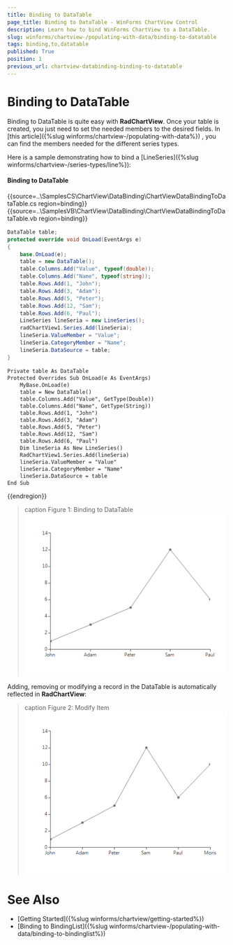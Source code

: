 ```yaml
---
title: Binding to DataTable
page_title: Binding to DataTable - WinForms ChartView Control
description: Learn how to bind WinForms ChartView to a DataTable.
slug: winforms/chartview-/populating-with-data/binding-to-datatable
tags: binding,to,datatable
published: True
position: 1
previous_url: chartview-databinding-binding-to-datatable
---
```


# Binding to DataTable

Binding to DataTable is quite easy with __RadChartView__. Once your table is created, you just need to set the needed members to the desired fields. In [this article]({%slug winforms/chartview-/populating-with-data%}) , you can find the members needed for the different series types.

Here is a sample demonstrating how to bind а [LineSeries]({%slug winforms/chartview-/series-types/line%}): 

#### Binding to DataTable

{{source=..\SamplesCS\ChartView\DataBinding\ChartViewDataBindingToDataTable.cs region=binding}} 
{{source=..\SamplesVB\ChartView\DataBinding\ChartViewDataBindingToDataTable.vb region=binding}}

````C#
DataTable table;
protected override void OnLoad(EventArgs e)
{
    base.OnLoad(e);
    table = new DataTable();
    table.Columns.Add("Value", typeof(double));
    table.Columns.Add("Name", typeof(string));
    table.Rows.Add(1, "John");
    table.Rows.Add(3, "Adam");
    table.Rows.Add(5, "Peter");
    table.Rows.Add(12, "Sam");
    table.Rows.Add(6, "Paul");
    LineSeries lineSeria = new LineSeries();
    radChartView1.Series.Add(lineSeria);
    lineSeria.ValueMember = "Value";
    lineSeria.CategoryMember = "Name";
    lineSeria.DataSource = table;
}

````
````VB.NET
Private table As DataTable
Protected Overrides Sub OnLoad(e As EventArgs)
    MyBase.OnLoad(e)
    table = New DataTable()
    table.Columns.Add("Value", GetType(Double))
    table.Columns.Add("Name", GetType(String))
    table.Rows.Add(1, "John")
    table.Rows.Add(3, "Adam")
    table.Rows.Add(5, "Peter")
    table.Rows.Add(12, "Sam")
    table.Rows.Add(6, "Paul")
    Dim lineSeria As New LineSeries()
    RadChartView1.Series.Add(lineSeria)
    lineSeria.ValueMember = "Value"
    lineSeria.CategoryMember = "Name"
    lineSeria.DataSource = table
End Sub

````

{{endregion}} 

>caption Figure 1: Binding to DataTable
![chartview-databinding-binding-to-datatable 001](images/chartview-databinding-binding-to-datatable001.png)

Adding, removing or modifying a record in the DataTable is automatically reflected in __RadChartView__:

>caption Figure 2: Modify Item
![chartview-databinding-binding-to-datatable 002](images/chartview-databinding-binding-to-datatable002.png)

# See Also

* [Getting Started]({%slug winforms/chartview/getting-started%})
* [Binding to BindingList]({%slug winforms/chartview-/populating-with-data/binding-to-bindinglist%})